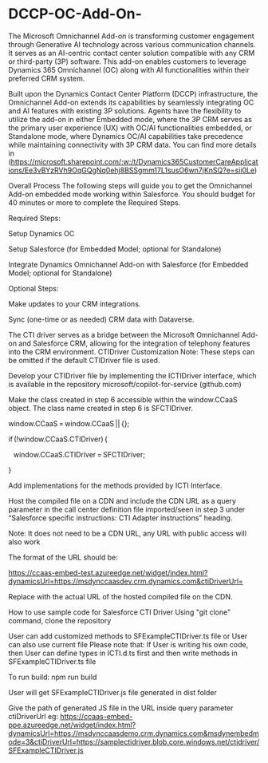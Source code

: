 # DCCP-OC-Add-On-
The Microsoft Omnichannel Add-on is transforming customer engagement through Generative AI technology across various communication channels. It serves as an AI-centric contact center solution compatible with any CRM or third-party (3P) software. This add-on enables customers to leverage Dynamics 365 Omnichannel (OC) along with AI functionalities within their preferred CRM system.

Built upon the Dynamics Contact Center Platform (DCCP) infrastructure, the Omnichannel Add-on extends its capabilities by seamlessly integrating OC and AI features with existing 3P solutions. Agents have the flexibility to utilize the add-on in either Embedded mode, where the 3P CRM serves as the primary user experience (UX) with OC/AI functionalities embedded, or Standalone mode, where Dynamics OC/AI capabilities take precedence while maintaining connectivity with 3P CRM data. You can find more details in (https://microsoft.sharepoint.com/:w:/t/Dynamics365CustomerCareApplications/Ee3vBYzRVh9OqGQgNq0ehj8BSSgmm17L1susO6wn7jKnSQ?e=sii0Le)

Overall Process
The following steps will guide you to get the Omnichannel Add-on embedded mode working within Salesforce. You should budget for 40 minutes or more to complete the Required Steps.

Required Steps:

Setup Dynamics OC

Setup Salesforce (for Embedded Model; optional for Standalone)

Integrate Dynamics Omnichannel Add-on with Salesforce (for Embedded Model; optional for Standalone)

Optional Steps:

Make updates to your CRM integrations.

Sync (one-time or as needed) CRM data with Dataverse.

The CTI driver serves as a bridge between the Microsoft Omnichannel Add-on and Salesforce CRM, allowing for the integration of telephony features into the CRM environment.
CTIDriver Customization
Note: These steps can be omitted if the default CTIDriver file is used.

Develop your CTIDriver file by implementing the ICTIDriver interface, which is available in the repository microsoft/copilot-for-service (github.com)

Make the class created in step 6 accessible within the window.CCaaS object. The class name created in step 6 is SFCTIDriver.

window.CCaaS = window.CCaaS || {};

if (!window.CCaaS.CTIDriver) {

    window.CCaaS.CTIDriver = SFCTIDriver;

}

Add implementations for the methods provided by ICTI Interface.

Host the compiled file on a CDN and include the CDN URL as a query parameter in the call center definition file imported/seen in step 3 under “Salesforce specific instructions: CTI Adapter instructions” heading.

Note: It does not need to be a CDN URL, any URL with public access will also work

The format of the URL should be:

https://ccaas-embed-test.azureedge.net/widget/index.html?dynamicsUrl=https://msdynccaasdev.crm.dynamics.com&ctiDriverUrl=

Replace with the actual URL of the hosted compiled file on the CDN.

How to use sample code for Salesforce CTI Driver
Using "git clone" command, clone the repository

User can add customized methods to SFExampleCTIDriver.ts file or User can also use current file Please note that: If User is writing his own code, then User can define types in ICTI.d.ts first and then write methods in SFExampleCTIDriver.ts file

To run build: npm run build

User will get SFExampleCTIDriver.js file generated in dist folder

Give the path of generated JS file in the URL inside query parameter ctiDriverUrl eg: https://ccaas-embed-ppe.azureedge.net/widget/index.html?dynamicsUrl=https://msdynccaasdemo.crm.dynamics.com&msdynembedmode=3&ctiDriverUrl=https://samplectidriver.blob.core.windows.net/ctidriver/SFExampleCTIDriver.js
